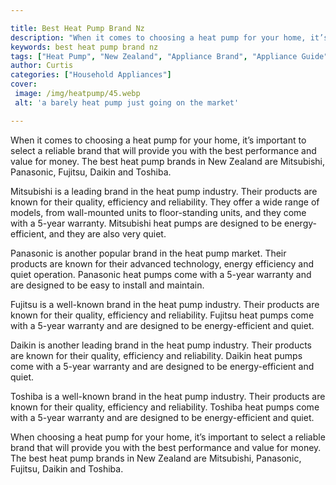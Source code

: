 ```yaml
---

title: Best Heat Pump Brand Nz
description: "When it comes to choosing a heat pump for your home, it’s important to select a reliable brand that will provide you with the best...check it out to learn"
keywords: best heat pump brand nz
tags: ["Heat Pump", "New Zealand", "Appliance Brand", "Appliance Guide"]
author: Curtis
categories: ["Household Appliances"]
cover: 
 image: /img/heatpump/45.webp
 alt: 'a barely heat pump just going on the market'

---
```


When it comes to choosing a heat pump for your home, it’s important to select a reliable brand that will provide you with the best performance and value for money. The best heat pump brands in New Zealand are Mitsubishi, Panasonic, Fujitsu, Daikin and Toshiba.

Mitsubishi is a leading brand in the heat pump industry. Their products are known for their quality, efficiency and reliability. They offer a wide range of models, from wall-mounted units to floor-standing units, and they come with a 5-year warranty. Mitsubishi heat pumps are designed to be energy-efficient, and they are also very quiet.

Panasonic is another popular brand in the heat pump market. Their products are known for their advanced technology, energy efficiency and quiet operation. Panasonic heat pumps come with a 5-year warranty and are designed to be easy to install and maintain.

Fujitsu is a well-known brand in the heat pump industry. Their products are known for their quality, efficiency and reliability. Fujitsu heat pumps come with a 5-year warranty and are designed to be energy-efficient and quiet.

Daikin is another leading brand in the heat pump industry. Their products are known for their quality, efficiency and reliability. Daikin heat pumps come with a 5-year warranty and are designed to be energy-efficient and quiet.

Toshiba is a well-known brand in the heat pump industry. Their products are known for their quality, efficiency and reliability. Toshiba heat pumps come with a 5-year warranty and are designed to be energy-efficient and quiet.

When choosing a heat pump for your home, it’s important to select a reliable brand that will provide you with the best performance and value for money. The best heat pump brands in New Zealand are Mitsubishi, Panasonic, Fujitsu, Daikin and Toshiba.
